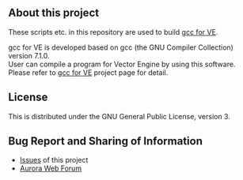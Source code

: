 
## About this project

These scripts etc. in this repository are used to build [gcc for VE](https://github.com/veos-sxarr-NEC/gcc-ve).

gcc for VE is developed based on gcc (the GNU Compiler Collection) version 7.1.0.  
User can compile a program for Vector Engine by using this software.  
Please refer to  [gcc for VE](https://github.com/veos-sxarr-NEC/gcc-ve) project page for detail.


## License

This is distributed under the GNU General Public License, version 3.

##  Bug Report and Sharing of Information

* [Issues](https://github.com/veos-sxarr-NEC/gcc-meta/issues) of this project
* [Aurora Web Forum](https://www.hpc.nec/forums/)
     





